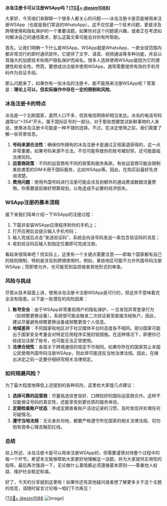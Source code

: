 **冰岛注册卡可以注册WSApp吗？[[TG💪+ @esim1088](https://t.me/s/esim1088)]**

大家好，今天咱们来聊聊一个很多人都关心的问题——冰岛注册卡是否能够用来注册WSApp（也就是我们常说的WhatsApp）。这不仅仅是一个技术问题，更是涉及跨境使用和隐私保护的一个重要话题。如果你对这个问题感兴趣，或者正在考虑如何解决自己的通信需求，那么这篇文章可能会对你有所帮助。

首先，让我们明确一下什么是WSApp。WSApp就是WhatsApp，一款全球范围内都非常流行的即时通讯软件。它提供了文字、语音、视频通话等多种功能，并且以其强大的加密技术和用户隐私保护而闻名。很多人选择使用WSApp是因为它的便捷性和安全性。然而，要想成功注册并使用WSApp，通常需要提供有效的手机号码作为验证手段。

那么问题来了，如果你有一张冰岛的注册卡，能不能用来注册WSApp呢？答案是：**理论上可以，但实际操作中存在一定的限制和风险**。

### 冰岛注册卡的特点

冰岛是一个北欧国家，虽然人口不多，但其电信网络却相当发达。冰岛的电话号码通常以“+354”开头，属于国际区号的一部分。对于那些想要尝试新鲜事物的人来说，使用冰岛注册卡可能是一种不错的选择。不过，在决定使用之前，我们需要了解一些背景信息。

1. **号码来源合法性**：确保你所拥有的冰岛注册卡是通过正规渠道获得的，这一点非常重要。如果号码来源不合法，不仅可能导致你的账号被封禁，还可能面临法律风险。
2. **运营商政策**：不同的运营商有不同的政策和服务条款。有些运营商可能会限制某些类型的SIM卡用于国际服务，比如WSApp等。因此，在购买前最好先咨询清楚。
3. **费用问题**：使用外国号码进行注册可能会涉及到额外的通话费或数据流量费用。你需要提前做好预算规划，以免造成不必要的经济损失。

### WSApp注册的基本流程

接下来我们简单介绍一下WSApp的注册过程：

1. 下载并安装WSApp应用程序到你的手机上；
2. 打开应用后会提示输入手机号码；
3. 输入完成后点击“发送验证码”，系统会向该号码发送一条包含验证码的消息；
4. 收到验证码后输入到指定位置即可完成注册。

看起来很简单吧？但实际上，这里有一个关键点需要注意——即每个国家都有自己的规则限制，特别是涉及到跨境使用时。例如，某些地区可能不允许外国号码注册WSApp；而即使允许，也可能受到监控或者其他形式的审查。

### 风险与挑战

尽管从技术层面上讲，使用冰岛注册卡注册WSApp是可行的，但这并不意味着完全没有隐患。以下是一些潜在的风险因素：

1. **账号安全**：由于WSApp非常重视用户的隐私保护，一旦发现异常登录行为（如频繁更换设备），系统很可能会触发二次验证甚至直接冻结账户。因此，建议尽量避免频繁更换设备或频繁更改个人信息。
2. **地域差异**：不同国家和地区对于社交媒体平台的态度各不相同。部分国家可能出于国家安全考量会对特定应用程序实施封锁措施。在这种情况下，即便你已经成功注册了账号，也可能无法正常使用。
3. **法律合规性**：各国关于跨境通信的规定不尽相同。如果你所在的国家禁止本国公民使用外国号码注册WSApp，则此举可能违反当地法律法规。因此，在做出决定之前一定要仔细研究相关法律规定。

### 如何规避风险？

为了最大程度地降低上述提到的各种风险，这里给大家提几点建议：

1. **选择可靠的运营商**：尽量挑选信誉良好、口碑较好的国际运营商合作。这样不仅能保证号码的真实性，还能享受到更优质的服务体验。
2. **定期检查账户状态**：养成定期查看账户活动记录的习惯，及时发现并处理任何可疑情况。
3. **遵守当地法规**：无论身处何地，都要严格遵守所在国家的相关法律法规。切勿抱有侥幸心理去触犯红线。

### 总结

综上所述，冰岛注册卡是可以用来注册WSApp的，但需要谨慎对待整个过程中的每一个环节。希望本文能够帮助大家更好地理解这一话题，并为大家提供实用性的指导。最后再次强调一下，无论做什么事情都必须遵循基本原则——尊重他人权益、维护社会稳定和谐。

好了，今天的分享就到这里啦！如果你还有其他疑问或者想了解更多关于这个主题的信息，请随时留言讨论哦～咱们下次再见！

[[TG💪+ @esim1088](https://t.me/s/esim1088) ![Image](https://i.postimg.cc/4NQfJmqS/Snipaste-2025-05-13-00-14-12.png)]